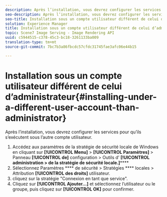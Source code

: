 ```yaml
---
description: Après l’installation, vous devrez configurer les services pour qu’ils s’exécutent sous l’autre compte utilisateur.
seo-description: Après l’installation, vous devrez configurer les services pour qu’ils s’exécutent sous l’autre compte utilisateur.
seo-title: Installation sous un compte utilisateur différent de celui d’administrateur
solution: Experience Manager
title: Installation sous un compte utilisateur différent de celui d’administrateur
topic: Scene7 Image Serving - Image Rendering API
uuid: c5944515-c378-45c3-bc18-3261133ba009
translation-type: tm+mt
source-git-commit: 7bc7b3a86fbcdc57cfdc31745fae3afc06e44b15

---
```



# Installation sous un compte utilisateur différent de celui d’administrateur{#installing-under-a-different-user-account-than-administrator}

Après l’installation, vous devrez configurer les services pour qu’ils s’exécutent sous l’autre compte utilisateur.

1. Accédez aux paramètres de la stratégie de sécurité locale de Windows en cliquant sur  **[!UICONTROL Menu]** > **[!UICONTROL Paramètres]** > Panneau **[!UICONTROL de]** configuration > Outils d’ **[!UICONTROL administration >  de la stratégie de sécurité locale.]******
1. Sélectionnez Paramètres **** de sécurité > Stratégies **** locales > Attribution **[!UICONTROL des droits]** utilisateur.
1.  cliquez sur la stratégie &quot;Connexion en tant que service&quot;.
1. Cliquez sur **[!UICONTROL Ajouter...]** et sélectionnez l’utilisateur ou le groupe, puis cliquez sur **[!UICONTROL OK]** pour confirmer.
